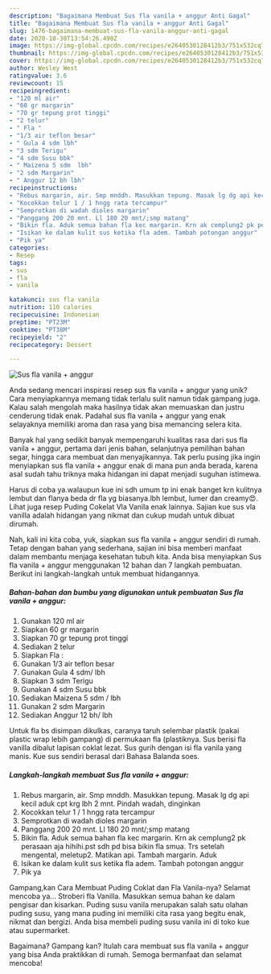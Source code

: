 ```yaml
---
description: "Bagaimana Membuat Sus fla vanila + anggur Anti Gagal"
title: "Bagaimana Membuat Sus fla vanila + anggur Anti Gagal"
slug: 1476-bagaimana-membuat-sus-fla-vanila-anggur-anti-gagal
date: 2020-10-30T13:54:26.490Z
image: https://img-global.cpcdn.com/recipes/e2640530128412b3/751x532cq70/sus-fla-vanila-anggur-foto-resep-utama.jpg
thumbnail: https://img-global.cpcdn.com/recipes/e2640530128412b3/751x532cq70/sus-fla-vanila-anggur-foto-resep-utama.jpg
cover: https://img-global.cpcdn.com/recipes/e2640530128412b3/751x532cq70/sus-fla-vanila-anggur-foto-resep-utama.jpg
author: Wesley West
ratingvalue: 3.6
reviewcount: 15
recipeingredient:
- "120 ml air"
- "60 gr margarin"
- "70 gr tepung prot tinggi"
- "2 telur"
- " Fla "
- "1/3 air teflon besar"
- " Gula 4 sdm lbh"
- "3 sdm Terigu"
- "4 sdm Susu bbk"
- " Maizena 5 sdm  lbh"
- "2 sdm Margarin"
- " Anggur 12 bh lbh"
recipeinstructions:
- "Rebus margarin, air. Smp mnddh. Masukkan tepung. Masak lg dg api kecil aduk cpt krg lbh 2 mnt. Pindah wadah, dinginkan"
- "Kocokkan telur 1 / 1 hngg rata tercampur"
- "Semprotkan di wadah dioles margarin"
- "Panggang 200 20 mnt. Ll 180 20 mnt/;smp matang"
- "Bikin fla. Aduk semua bahan fla kec margarin. Krn ak cemplung2 pk perasaan aja hihihi.pst sdh pd bisa bikin fla smua. Trs setelah mengental, meletup2. Matikan api. Tambah margarin. Aduk"
- "Isikan ke dalam kulit sus ketika fla adem. Tambah potongan anggur"
- "Pik ya"
categories:
- Resep
tags:
- sus
- fla
- vanila

katakunci: sus fla vanila 
nutrition: 110 calories
recipecuisine: Indonesian
preptime: "PT23M"
cooktime: "PT38M"
recipeyield: "2"
recipecategory: Dessert

---
```



![Sus fla vanila + anggur](https://img-global.cpcdn.com/recipes/e2640530128412b3/751x532cq70/sus-fla-vanila-anggur-foto-resep-utama.jpg)

Anda sedang mencari inspirasi resep sus fla vanila + anggur yang unik? Cara menyiapkannya memang tidak terlalu sulit namun tidak gampang juga. Kalau salah mengolah maka hasilnya tidak akan memuaskan dan justru cenderung tidak enak. Padahal sus fla vanila + anggur yang enak selayaknya memiliki aroma dan rasa yang bisa memancing selera kita.

Banyak hal yang sedikit banyak mempengaruhi kualitas rasa dari sus fla vanila + anggur, pertama dari jenis bahan, selanjutnya pemilihan bahan segar, hingga cara membuat dan menyajikannya. Tak perlu pusing jika ingin menyiapkan sus fla vanila + anggur enak di mana pun anda berada, karena asal sudah tahu triknya maka hidangan ini dapat menjadi suguhan istimewa.

Harus di coba ya.walaupun kue ini sdh umum tp ini enak banget krn kulitnya lembut dan flanya beda dr fla yg biasanya.lbh lembut, lumer dan creamy😍. Lihat juga resep Puding Cokelat Vla Vanila enak lainnya. Sajian kue sus vla vanilla adalah hidangan yang nikmat dan cukup mudah untuk dibuat dirumah.


Nah, kali ini kita coba, yuk, siapkan sus fla vanila + anggur sendiri di rumah. Tetap dengan bahan yang sederhana, sajian ini bisa memberi manfaat dalam membantu menjaga kesehatan tubuh kita. Anda bisa menyiapkan Sus fla vanila + anggur menggunakan 12 bahan dan 7 langkah pembuatan. Berikut ini langkah-langkah untuk membuat hidangannya.

<!--inarticleads1-->

##### Bahan-bahan dan bumbu yang digunakan untuk pembuatan Sus fla vanila + anggur:

1. Gunakan 120 ml air
1. Siapkan 60 gr margarin
1. Siapkan 70 gr tepung prot tinggi
1. Sediakan 2 telur
1. Siapkan  Fla :
1. Gunakan 1/3 air teflon besar
1. Gunakan  Gula 4 sdm/ lbh
1. Siapkan 3 sdm Terigu
1. Gunakan 4 sdm Susu bbk
1. Sediakan  Maizena 5 sdm / lbh
1. Gunakan 2 sdm Margarin
1. Sediakan  Anggur 12 bh/ lbh


Untuk fla bs disimpan dikulkas, caranya taruh selembar plastik (pakai plastic wrap lebih gampang) di permukaan fla (plastiknya. Sus berisi fla vanilla dibalut lapisan coklat lezat. Sus gurih dengan isi fla vanila yang manis. Kue sus sendiri berasal dari Bahasa Balanda soes. 

<!--inarticleads2-->

##### Langkah-langkah membuat Sus fla vanila + anggur:

1. Rebus margarin, air. Smp mnddh. Masukkan tepung. Masak lg dg api kecil aduk cpt krg lbh 2 mnt. Pindah wadah, dinginkan
1. Kocokkan telur 1 / 1 hngg rata tercampur
1. Semprotkan di wadah dioles margarin
1. Panggang 200 20 mnt. Ll 180 20 mnt/;smp matang
1. Bikin fla. Aduk semua bahan fla kec margarin. Krn ak cemplung2 pk perasaan aja hihihi.pst sdh pd bisa bikin fla smua. Trs setelah mengental, meletup2. Matikan api. Tambah margarin. Aduk
1. Isikan ke dalam kulit sus ketika fla adem. Tambah potongan anggur
1. Pik ya


Gampang,kan Cara Membuat Puding Coklat dan Fla Vanila-nya? Selamat mencoba ya… Stroberi fla Vanilla. Masukkan semua bahan ke dalam pengisar dan kisarkan. Puding susu vanila merupakan salah satu olahan puding susu, yang mana puding ini memiliki cita rasa yang begitu enak, nikmat dan bergizi. Anda bisa membeli puding susu vanila ini di toko kue atau supermarket. 

Bagaimana? Gampang kan? Itulah cara membuat sus fla vanila + anggur yang bisa Anda praktikkan di rumah. Semoga bermanfaat dan selamat mencoba!
